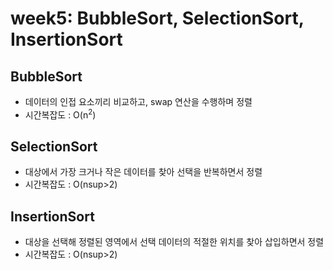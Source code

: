 # week5: BubbleSort, SelectionSort, InsertionSort

## BubbleSort
- 데이터의 인접 요소끼리 비교하고, swap 연산을 수행하며 정렬
- 시간복잡도 : O(n<sup>2</sup>)


## SelectionSort
- 대상에서 가장 크거나 작은 데이터를 찾아 선택을 반복하면서 정렬
- 시간복잡도 : O(nsup>2</sup>)


## InsertionSort
- 대상을 선택해 정렬된 영역에서 선택 데이터의 적절한 위치를 찾아 삽입하면서 정렬
- 시간복잡도 : O(nsup>2</sup>)

